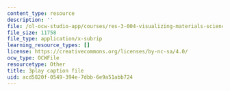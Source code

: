 ```yaml
---
content_type: resource
description: ''
file: /ol-ocw-studio-app/courses/res-3-004-visualizing-materials-science-fall-2017/acd5820f0549394e7dbb6e9a51abb724_vGyHgaXnAMA.srt
file_size: 11758
file_type: application/x-subrip
learning_resource_types: []
license: https://creativecommons.org/licenses/by-nc-sa/4.0/
ocw_type: OCWFile
resourcetype: Other
title: 3play caption file
uid: acd5820f-0549-394e-7dbb-6e9a51abb724
---
```

